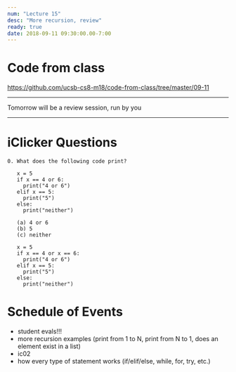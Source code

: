 ```yaml
---
num: "Lecture 15"
desc: "More recursion, review"
ready: true
date: 2018-09-11 09:30:00.00-7:00
---
```


# Code from class

<https://github.com/ucsb-cs8-m18/code-from-class/tree/master/09-11>

--- 

Tomorrow will be a review session, run by you

---

iClicker Questions
==================

```
0. What does the following code print?

   x = 5
   if x == 4 or 6:
     print("4 or 6")
   elif x == 5:
     print("5")
   else:
     print("neither")

   (a) 4 or 6
   (b) 5
   (c) neither

   x = 5
   if x == 4 or x == 6:
     print("4 or 6")
   elif x == 5:
     print("5")
   else:
     print("neither")
```

Schedule of Events
==================

- student evals!!!
- more recursion examples (print from 1 to N, print from N to 1, does an element exist in a list)
- ic02
- how every type of statement works (if/elif/else, while, for, try, etc.)